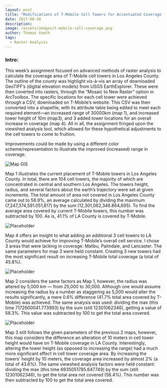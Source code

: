```yaml
---
layout: post
title: "Modifications of T-Mobile Cell Towers for Accentuated Coverage Areas: Los Angeles, CA"
date: 2017-08-30
description: 
image: /assets/images/t-mobile-cell-coverage.png
author: Thomas Vaeth
tags: 
  - Raster Analysis
---
```


### Intro:

This week’s assignment focused on advanced methods of raster analysis to calculate the coverage area of T-Mobile cell towers in Los Angeles County. The outline of the county was highlight vis-à-vis an array of downloaded GeoTIFF’s (digital elevation models) from USGS EarthExplorer. These were then coverted into rasters, through the “Mosaic to New Raster” option in ArcToolbox. The specific locations for each cell tower were achieved through a CSV, downloaded on T-Mobile’s website. This CSV was then converted into a shapefile, with its attribute table being edited to meet each required element—an increased range of 30000km (map 1), and increased tower height of 10m (map3), and 3 added tower locations for an overall increase in coverage (map 4). All in all, the assignment fringed upon the viewshed analysis tool, which allowed for these hypothetical adjustments to the cell towers to come to fruition.

Improvements could be made by using a different color scheme/representation to illustrate the improved (increased) range in coverage.

![Map GIS](/assets/images/t-mobile-cell-coverage.png)

Map 1 illustrates the current placement of T-Mobile towers in Los Angeles County. In total, there are 104 cell towers, the majority of which are concentrated in central and southern Los Angeles. The towers height, radius, and several factors about the earth’s trajectory were set at given increments. The total amount of area not covered in Los Angeles County came out to 58.9%, an average calculated by dividing the maximum (7,247,374,591.051,817) by the sum (12,301,062,346.864,695). To find the average area covered by current T-Mobile towers, this number was subtracted by 100. As is, 41.1% of LA County is covered by T-Mobile.

![Placeholder](/assets/images/3-added-towers.png)

Map 4 offers an insight to what adding an additional 3 cell towers to LA County would achieve for improving T-Mobile’s overall cell service. I chose 3 areas that were lacking in coverage: Malibu, Palmdale, and Lancaster. The same parameters for map 3 were held constant. Creating 3 new towers had the most significant result on increasing T-Mobile total coverage (a total of 45.8%).

![Placeholder](/assets/images/25k-to-30k.png)

Map 2 considers the same factors as Map 1, however, the radius was altered by 5,000 km — from 25,000 to 30,000. Although one would assume increasing the radius by a number as staggering as 5,000 would alter the results significantly, a mere 0.6% difference (41.7% total area covered by T-Mobile) was achieved. The same analysis was used: dividing the max (this time 7172600041.773993) by the sum (still 12301062346), getting a value of 58.3%. This value was subtracted by 100 to get the total area covered.


![Placeholder](/assets/images/increased-towers-10m.png)

Map 3 still follows the given parameters of the previous 2 maps, however, this map considers the difference an alteration of 10 meters in cell tower height would have on T-Mobile coverage in LA County. Interestingly, altering the tower height (as opposed to increasing the range) had a much more significant effect in cell tower coverage area. By increasing the towers’ height by 10 meters, the coverage area increased by almost 2% (a total of 43.6%). The same viewshed analysis factors were held constant: dividing the max (this time 6935051785.647749) by the sum (still 12301062346), to get the total area not covered (56.4%). This number was then subtracted by 100 to get the total area covered.